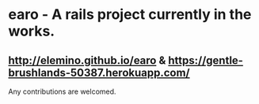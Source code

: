 # earo - A rails project currently in the works.

## http://elemino.github.io/earo & https://gentle-brushlands-50387.herokuapp.com/


Any contributions are welcomed.
